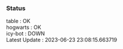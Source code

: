 ### Status


table : OK  
hogwarts : OK  
icy-bot : DOWN  
Latest Update : 2023-06-23 23:08:15.663719
